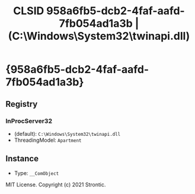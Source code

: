 ﻿---
title: "CLSID 958a6fb5-dcb2-4faf-aafd-7fb054ad1a3b | (C:\\Windows\\System32\\twinapi.dll)"
excerpt: What is COM-Object CLSID 958a6fb5-dcb2-4faf-aafd-7fb054ad1a3b?
---

# {958a6fb5-dcb2-4faf-aafd-7fb054ad1a3b}


## Registry


### InProcServer32

* (default): `C:\Windows\System32\twinapi.dll`
* ThreadingModel: `Apartment`

## Instance

* Type: `__ComObject`

MIT License. Copyright (c) 2021 Strontic.


